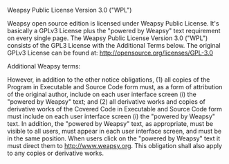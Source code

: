 Weapsy Public License Version 3.0 ("WPL")

Weapsy open source edition is licensed under Weapsy Public License. It's basically a GPLv3 License plus the "powered by Weapsy" text requirement on every single page. The Weapsy Public License Version 3.0 ("WPL") consists of the GPL3 License with the Additional Terms below. The original GPLv3 License can be found at: http://opensource.org/licenses/GPL-3.0

Additional Weapsy terms:

However, in addition to the other notice obligations, (1) all copies of the Program in Executable and Source Code form must, as a form of attribution of the original author, include on each user interface screen (i) the "powered by Weapsy" text; and (2) all derivative works and copies of derivative works of the Covered Code in Executable and Source Code form must include on each user interface screen (i) the "powered by Weapsy" text. In addition, the "powered by Weapsy" text, as appropriate, must be visible to all users, must appear in each user interface screen, and must be in the same position. When users click on the "powered by Weapsy" text it must direct them to http://www.weapsy.org. This obligation shall also apply to any copies or derivative works.